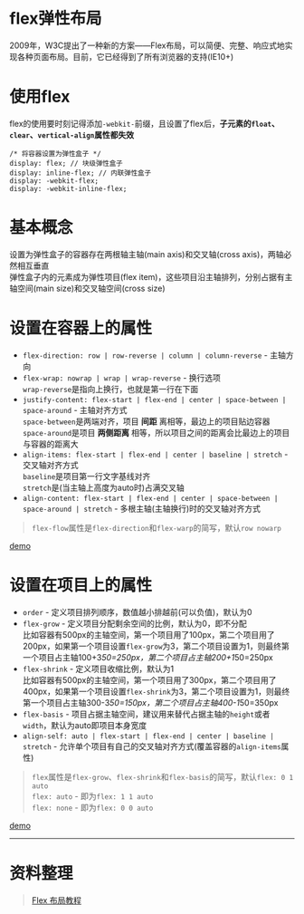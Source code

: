flex弹性布局
========
2009年，W3C提出了一种新的方案——Flex布局，可以简便、完整、响应式地实现各种页面布局。目前，它已经得到了所有浏览器的支持(IE10+)

# 使用flex
flex的使用要时刻记得添加`-webkit-`前缀，且设置了flex后，**子元素的`float`、`clear`、`vertical-align`属性都失效**  

```
/* 将容器设置为弹性盒子 */
display: flex; // 块级弹性盒子
display: inline-flex; // 内联弹性盒子
display: -webkit-flex;
display: -webkit-inline-flex;
```

# 基本概念
设置为弹性盒子的容器存在两根轴主轴(main axis)和交叉轴(cross axis)，两轴必然相互垂直  
弹性盒子内的元素成为弹性项目(flex item)，这些项目沿主轴排列，分别占据有主轴空间(main size)和交叉轴空间(cross size)  

# 设置在容器上的属性
* `flex-direction: row | row-reverse | column | column-reverse` - 主轴方向  
* `flex-wrap: nowrap | wrap | wrap-reverse` - 换行选项  
`wrap-reverse`是指向上换行，也就是第一行在下面  
* `justify-content: flex-start | flex-end | center | space-between | space-around` - 主轴对齐方式  
`space-between`是两端对齐，项目 **间距** 离相等，最边上的项目贴边容器  
`space-around`是项目 **两侧距离** 相等，所以项目之间的距离会比最边上的项目与容器的距离大  
* `align-items: flex-start | flex-end | center | baseline | stretch` - 交叉轴对齐方式  
`baseline`是项目第一行文字基线对齐  
`stretch`是(当主轴上高度为auto时)占满交叉轴  
* `align-content: flex-start | flex-end | center | space-between | space-around | stretch` - 多根主轴(主轴换行)时的交叉轴对齐方式  

> `flex-flow`属性是`flex-direction`和`flex-warp`的简写，默认`row nowarp`  

[demo](http://htmlpreview.github.io/?https://github.com/Cmd-Cmd/cmd-cmd.github.io/blob/master/notes/HTML_CSS/demo/flex/container.html)  

# 设置在项目上的属性
* `order` - 定义项目排列顺序，数值越小排越前(可以负值)，默认为0  
* `flex-grow` - 定义项目分配剩余空间的比例，默认为0，即不分配  
比如容器有500px的主轴空间，第一个项目用了100px，第二个项目用了200px，如果第一个项目设置`flex-grow`为3，第二个项目设置为1，则最终第一个项目占主轴100+3*50=250px，第二个项目占主轴200+1*50=250px  
* `flex-shrink` - 定义项目收缩比例，默认为1  
比如容器有500px的主轴空间，第一个项目用了300px，第二个项目用了400px，如果第一个项目设置`flex-shrink`为3，第二个项目设置为1，则最终第一个项目占主轴300-3*50=150px，第二个项目占主轴400-1*50=350px  
* `flex-basis` - 项目占据主轴空间，建议用来替代占据主轴的`height`或者`width`，默认为auto即项目本身宽度  
* `align-self: auto | flex-start | flex-end | center | baseline | stretch` - 允许单个项目有自己的交叉轴对齐方式(覆盖容器的`align-items`属性)  

> `flex`属性是`flex-grow`、`flex-shrink`和`flex-basis`的简写，默认`flex: 0 1 auto`  
> `flex: auto` - 即为`flex: 1 1 auto`  
> `flex: none` - 即为`flex: 0 0 auto`  

[demo](http://htmlpreview.github.io/?https://github.com/Cmd-Cmd/cmd-cmd.github.io/blob/master/notes/HTML_CSS/demo/flex/items.html)  

--------

# 资料整理
> [Flex 布局教程](http://www.ruanyifeng.com/blog/2015/07/flex-grammar.html)  
